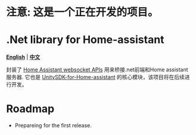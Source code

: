 # 注意: 这是一个正在开发的项目。
# .Net library for Home-assistant 

[**English**](/README.md) | [**中文**](/Docs/README.zh-CN.md)


封装了 [Home Assistant websocket APIs](https://developers.home-assistant.io/docs/api/websocket) 用来桥接.net前端和Home assistant 服务器. 它也是 [UnitySDK-for-Home-assistant](https://github.com/Wenn5/UnitySDK-for-Home-assistant) 的核心模块，该项目将在后续进行开发。

# Roadmap

-  Prepareing for the first release.